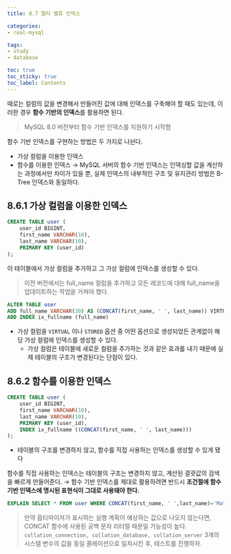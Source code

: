 ```yaml
---
title: 8.7 멀티 밸류 인덱스

categories:
- real-mysql

tags:
- study
- database

toc: true
toc_sticky: true
toc_label: Contents
---
```


때로는 컬럼의 값을 변경해서 만들어진 값에 대해 인덱스를 구축해야 할 때도 있는데, 이러한 경우 **함수 기반의 인덱스**를 활용하면 된다.
> MySQL 8.0 버전부터 함수 기반 인덱스를 지원하기 시작함

함수 기반 인덱스를 구현하는 방법은 두 가지로 나뉜다.
- 가상 컬럼을 이용한 인덱스
- 함수를 이용한 인덱스
→ MySQL 서버의 함수 기반 인덱스는 인덱싱할 값을 계산하는 과정에서만 차이가 있을 뿐, 실제 인덱스의 내부적인 구조 및 유지관리 방법은 B-Tree 인덱스와 동일하다.

## 8.6.1 가상 컬럼을 이용한 인덱스

```sql
CREATE TABLE user (
	user_id BIGINT,
	first_name VARCHAR(10),
	last_name VARCHAR(10),
	PRIMARY KEY (user_id)
);
```
이 테이블에서 가상 컬럼을 추가하고 그 가상 컬럼에 인덱스를 생성할 수 있다.
> 이전 버전에서는 full_name 컬럼을 추가하고 모든 레코드에 대해 full_name을 업데이트하는 작업을 거쳐야 했다.

```sql
ALTER TABLE user
ADD full_name VARCHAR(30) AS (CONCAT(first_name, ' ', last_name)) VIRTUAL,
ADD INDEX ix_fullname (full_name)
```
- 가상 컬럼을 `VIRTUAL` 이나 `STORED` 옵션 중 어떤 옵션으로 생성되었든 관계없이 해당 가상 컬럼에 인덱스를 생성할 수 있다.
	- 가상 컬럼은 테이블에 새로운 컬럼을 추가하는 것과 같은 효과를 내기 때문에 실제 테이블의 구조가 변경된다는 단점이 있다.

## 8.6.2 함수를 이용한 인덱스
```sql
CREATE TABLE user (
	user_id BIGINT,
	first_name VARCHAR(10),
	last_name VARCHAR(10),
	PRIMARY KEY (user_id),
	INDEX ix_fullname ((CONCAT(first_name, ' ', last_name)))
);
```
- 테이블의 구조를 변경하지 않고, 함수를 직접 사용하는 인덱스를 생성할 수 있게 됐다

함수를 직접 사용하는 인덱스는 테이블의 구조는 변경하지 않고, 계산된 결괏값의 검색을 빠르게 만들어준다.
→ 함수 기반 인덱스를 제대로 활용하려면 반드시 **조건절에 함수 기반 인덱스에 명시된 표현식이 그대로 사용돼야 한다.**
```sql
EXPLAIN SELECT * FROM user WHERE CONCAT(first_name, ' ',last_name)='Matt Lee';
```

> 만약 옵티마이저가 표시하는 실행 계획이 예상하는 값으로 나오지 않는다면, CONCAT 함수에 사용된 공백 문자 리터럴 때문일 가능성이 높다.
> `collation_connection, collation_database, collation_server` 3개의 시스템 변수의 값을 동일 콜레이션으로 일치시킨 후, 테스트를 진행하자. 